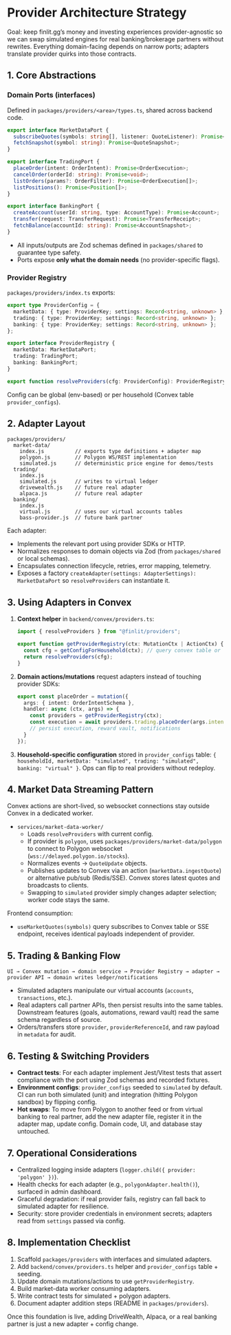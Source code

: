 # Provider Architecture Strategy

Goal: keep finlit.gg’s money and investing experiences provider-agnostic so we can swap simulated engines for real banking/brokerage partners without rewrites. Everything domain-facing depends on narrow ports; adapters translate provider quirks into those contracts.

## 1. Core Abstractions

### Domain Ports (interfaces)
Defined in `packages/providers/<area>/types.ts`, shared across backend code.

```ts
export interface MarketDataPort {
  subscribeQuotes(symbols: string[], listener: QuoteListener): Promise<QuoteSubscription>;
  fetchSnapshot(symbol: string): Promise<QuoteSnapshot>;
}

export interface TradingPort {
  placeOrder(intent: OrderIntent): Promise<OrderExecution>;
  cancelOrder(orderId: string): Promise<void>;
  listOrders(params?: OrderFilter): Promise<OrderExecution[]>;
  listPositions(): Promise<Position[]>;
}

export interface BankingPort {
  createAccount(userId: string, type: AccountType): Promise<Account>;
  transfer(request: TransferRequest): Promise<TransferReceipt>;
  fetchBalance(accountId: string): Promise<AccountSnapshot>;
}
```

- All inputs/outputs are Zod schemas defined in `packages/shared` to guarantee type safety.
- Ports expose **only what the domain needs** (no provider-specific flags).

### Provider Registry
`packages/providers/index.ts` exports:

```ts
export type ProviderConfig = {
  marketData: { type: ProviderKey; settings: Record<string, unknown> };
  trading: { type: ProviderKey; settings: Record<string, unknown> };
  banking: { type: ProviderKey; settings: Record<string, unknown> };
};

export interface ProviderRegistry {
  marketData: MarketDataPort;
  trading: TradingPort;
  banking: BankingPort;
}

export function resolveProviders(cfg: ProviderConfig): ProviderRegistry { /* adapter lookup */ }
```

Config can be global (env-based) or per household (Convex table `provider_configs`).

## 2. Adapter Layout

```
packages/providers/
  market-data/
    index.js          // exports type definitions + adapter map
    polygon.js        // Polygon WS/REST implementation
    simulated.js      // deterministic price engine for demos/tests
  trading/
    index.js
    simulated.js      // writes to virtual ledger
    drivewealth.js    // future real adapter
    alpaca.js         // future real adapter
  banking/
    index.js
    virtual.js        // uses our virtual accounts tables
    bass-provider.js  // future bank partner
```

Each adapter:
- Implements the relevant port using provider SDKs or HTTP.
- Normalizes responses to domain objects via Zod (from `packages/shared` or local schemas).
- Encapsulates connection lifecycle, retries, error mapping, telemetry.
- Exposes a factory `createAdapter(settings: AdapterSettings): MarketDataPort` so `resolveProviders` can instantiate it.

## 3. Using Adapters in Convex

1. **Context helper** in `backend/convex/providers.ts`:
   ```ts
   import { resolveProviders } from "@finlit/providers";

   export function getProviderRegistry(ctx: MutationCtx | ActionCtx) {
     const cfg = getConfigForHousehold(ctx); // query convex table or env
     return resolveProviders(cfg);
   }
   ```

2. **Domain actions/mutations** request adapters instead of touching provider SDKs:
   ```ts
   export const placeOrder = mutation({
     args: { intent: OrderIntentSchema },
     handler: async (ctx, args) => {
       const providers = getProviderRegistry(ctx);
       const execution = await providers.trading.placeOrder(args.intent);
       // persist execution, reward vault, notifications
     }
   });
   ```

3. **Household-specific configuration** stored in `provider_configs` table: `{ householdId, marketData: "simulated", trading: "simulated", banking: "virtual" }`. Ops can flip to real providers without redeploy.

## 4. Market Data Streaming Pattern

Convex actions are short-lived, so websocket connections stay outside Convex in a dedicated worker.

- `services/market-data-worker/`
  - Loads `resolveProviders` with current config.
  - If provider is `polygon`, uses `packages/providers/market-data/polygon` to connect to Polygon websocket (`wss://delayed.polygon.io/stocks`).
  - Normalizes events → `QuoteUpdate` objects.
  - Publishes updates to Convex via an action (`marketData.ingestQuote`) or alternative pub/sub (Redis/SSE). Convex stores latest quotes and broadcasts to clients.
  - Swapping to `simulated` provider simply changes adapter selection; worker code stays the same.

Frontend consumption:
- `useMarketQuotes(symbols)` query subscribes to Convex table or SSE endpoint, receives identical payloads independent of provider.

## 5. Trading & Banking Flow

```
UI → Convex mutation → domain service → Provider Registry → adapter → provider API → domain writes ledger/notifications
```

- Simulated adapters manipulate our virtual accounts (`accounts`, `transactions`, etc.).
- Real adapters call partner APIs, then persist results into the same tables. Downstream features (goals, automations, reward vault) read the same schema regardless of source.
- Orders/transfers store `provider`, `providerReferenceId`, and raw payload in `metadata` for audit.

## 6. Testing & Switching Providers

- **Contract tests**: For each adapter implement Jest/Vitest tests that assert compliance with the port using Zod schemas and recorded fixtures.
- **Environment configs**: `provider_configs` seeded to `simulated` by default. CI can run both simulated (unit) and integration (hitting Polygon sandbox) by flipping config.
- **Hot swaps**: To move from Polygon to another feed or from virtual banking to real partner, add the new adapter file, register it in the adapter map, update config. Domain code, UI, and database stay untouched.

## 7. Operational Considerations

- Centralized logging inside adapters (`logger.child({ provider: 'polygon' })`).
- Health checks for each adapter (e.g., `polygonAdapter.health()`), surfaced in admin dashboard.
- Graceful degradation: if real provider fails, registry can fall back to simulated adapter for resilience.
- Security: store provider credentials in environment secrets; adapters read from `settings` passed via config.

## 8. Implementation Checklist

1. Scaffold `packages/providers` with interfaces and simulated adapters.
2. Add `backend/convex/providers.ts` helper and `provider_configs` table + seeding.
3. Update domain mutations/actions to use `getProviderRegistry`.
4. Build market-data worker consuming adapters.
5. Write contract tests for simulated + polygon adapters.
6. Document adapter addition steps (README in `packages/providers`).

Once this foundation is live, adding DriveWealth, Alpaca, or a real banking partner is just a new adapter + config change.

